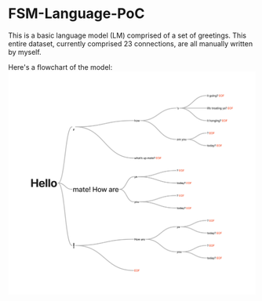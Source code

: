 # FSM-Language-PoC

This is a basic language model (LM) comprised of a set of greetings. This entire dataset, currently comprised 23 connections, are all manually written by myself.

Here's a flowchart of the model:
![Model](model-diagram.png)

